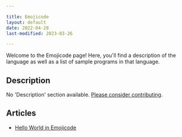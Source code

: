 ```yaml
---

title: Emojicode
layout: default
date: 2022-04-28
last-modified: 2023-03-26

---
```


Welcome to the Emojicode page! Here, you'll find a description of the language as well as a list of sample programs in that language.

## Description

No 'Description' section available. [Please consider contributing](https://github.com/TheRenegadeCoder/sample-programs-website).

## Articles

- [Hello World in Emojicode](https://sampleprograms.io/projects/hello-world/emojicode)